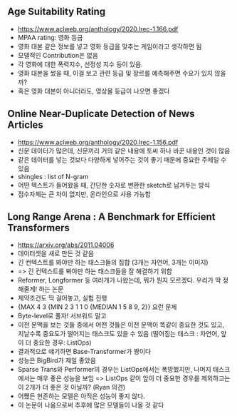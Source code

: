 ## Age Suitability Rating
* https://www.aclweb.org/anthology/2020.lrec-1.166.pdf
* MPAA rating: 영화 등급
* 영화 대본 같은 정보를 넣고 영화 등급을 맞추는 게임이라고 생각하면 됨
* 모델적인 Contribution은 없음
* 각 영화에 대한 폭력지수, 선정성 지수 등이 있음.
* 영화 대본을 썼을 때, 이걸 보고 관련 등급 및 장르를 예측해주면 수요가 있지 않을까?
* 혹은 영화 대본이 아니더라도, 영상물 등급이 나오면 좋겠다

## Online Near-Duplicate Detection of News Articles
* https://www.aclweb.org/anthology/2020.lrec-1.156.pdf
* 신문 데이터가 많은데, 신문끼리 거의 같은 내용에 토씨 하나 바꾼 내용인 것이 많음
* 같은 데이터를 넣는 것보다 다양하게 넣어주는 것이 좋기 때문에 중요한 주제일 수 있음
* shingles : list of N-gram
* 어떤 텍스트가 들어왔을 때, 간단한 숫자로 변환한 sketch로 남겨두는 방식
* 점수자체는 큰 차이 없지만, 온라인으로 사용 가능함

## Long Range Arena : A Benchmark for Efficient Transformers
* https://arxiv.org/abs/2011.04006
* 데이터셋을 새로 만든 것 같음
* 긴 컨텍스트를 봐야만 하는 태스크들의 집합 (3개는 자연어, 3개는 이미지)
* => 긴 컨텍스트를 봐야만 하는 태스크들을 잘 해결하기 위함
* Reformer, Longformer 등 여러개가 나왔는데, 뭐가 뭔지 모르겠다. 우리가 딱 정해줄게! 하는 논문
* 제약조건도 딱 걸어놓고, 실험 진행
* {MAX 4 3 {MIN 2 3 1 1 0 {MEDIAN 1 5 8 9, 2}} 요런 문제
* Byte-level로 풀자! 서브워드 말고
* 이전 문맥을 보는 것들 중에서 어떤 것들은 이전 문맥이 똑같이 중요한 것도 있고, 지날수록 중요도가 떨어지는 태스크도 있을 수 있음 (떨어짐는 태스크 : 자연어, 앞이 더 중요한 경우: ListOps)
* 결과적으로 얘기하면 Base-Transformer가 짱이다
* 성능은 BigBird가 제일 좋았음
* Sparse Trans와 Performer의 경우는 ListOps에서는 폭망했지만, 나머지 태스크에서는 매우 좋은 성능을 보임 => ListOps 같이 앞이 더 중요한 경우를 제외하고는 이 2개가 더 좋은 것 아닐까? (Ryan 의견)
* 어쨌든 현존하는 모델은 아직은 성능이 좋지 않다.
* 이 논문이 나옴으로써 추후에 많은 모델들이 나올 것 같다
